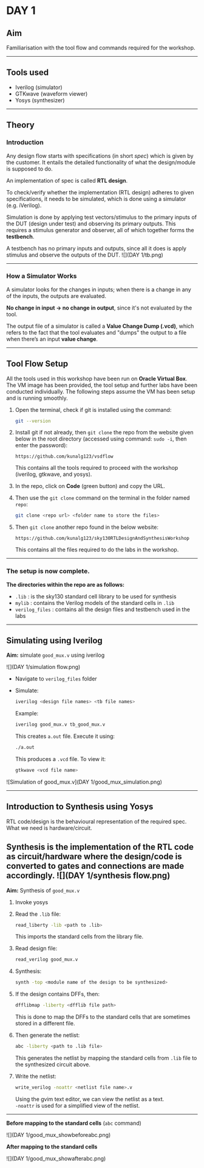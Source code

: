 # DAY 1

## Aim
Familiarisation with the tool flow and commands required for the workshop.

---

## Tools used

- Iverilog (simulator)  
- GTKwave (waveform viewer)  
- Yosys (synthesizer)  

---

## Theory

### Introduction

Any design flow starts with specifications (in short *spec*) which is given by the customer. It entails the detailed functionality of what the design/module is supposed to do.

An implementation of spec is called **RTL design**. 

To check/verify whether the implementation (RTL design) adheres to given specifications, it needs to be simulated, which is done using a simulator (e.g. iVerilog).

Simulation is done by applying test vectors/stimulus to the primary inputs of the DUT (design under test) and observing its primary outputs. This requires a stimulus generator and observer, all of which together forms the **testbench**. 

A testbench has no primary inputs and outputs, since all it does is apply stimulus and observe the outputs of the DUT. 
![](DAY 1/tb.png)

---

### How a Simulator Works

A simulator looks for the changes in inputs; when there is a change in any of the inputs, the outputs are evaluated.

**No change in input → no change in output**, since it's not evaluated by the tool. 

The output file of a simulator is called a **Value Change Dump (.vcd)**, which refers to the fact that the tool evaluates and "dumps" the output to a file when there’s an input **value change**.


---

## Tool Flow Setup

All the tools used in this workshop have been run on **Oracle Virtual Box**. The VM image has been provided, the tool setup and further labs have been conducted individually. The following steps assume the VM has been setup and is running smoothly.

1. Open the terminal, check if git is installed using the command:

    ```bash
    git --version
    ```

2. Install git if not already, then `git clone` the repo from the website given below in the root directory (accessed using command: `sudo -i`, then enter the password):

    ```
    https://github.com/kunalg123/vsdflow
    ```

   This contains all the tools required to proceed with the workshop (iverilog, gtkwave, and yosys).

3. In the repo, click on **Code** (green button) and copy the URL.

4. Then use the `git clone` command on the terminal in the folder named `repo`:

    ```bash
    git clone <repo url> <folder name to store the files>
    ```

5. Then `git clone` another repo found in the below website:

    ```
    https://github.com/kunalg123/sky130RTLDesignAndSynthesisWorkshop
    ```

   This contains all the files required to do the labs in the workshop.

---

### The setup is now complete.

**The directories within the repo are as follows:**

- `.lib` : is the sky130 standard cell library to be used for synthesis  
- `mylib` : contains the Verilog models of the standard cells in `.lib`  
- `verilog_files` : contains all the design files and testbench used in the labs  

---

## Simulating using Iverilog

**Aim:** simulate `good_mux.v` using iverilog

![](DAY 1/simulation flow.png)

- Navigate to `verilog_files` folder

- Simulate:

    ```bash
    iverilog <design file names> <tb file names>
    ```

    Example:

    ```bash
    iverilog good_mux.v tb_good_mux.v
    ```

    This creates `a.out` file. Execute it using:

    ```bash
    ./a.out
    ```

    This produces a `.vcd` file. To view it:

    ```bash
    gtkwave <vcd file name>
    ```

![Simulation of good_mux.v](DAY 1/good_mux_simulation.png)

---

## Introduction to Synthesis using Yosys

RTL code/design is the behavioural representation of the required spec.  
What we need is hardware/circuit.  

**Synthesis** is the implementation of the RTL code as circuit/hardware where the design/code is converted to gates and connections are made accordingly.
![](DAY 1/synthesis flow.png)
---

**Aim:** Synthesis of `good_mux.v`

1. Invoke yosys

2. Read the `.lib` file:

    ```bash
    read_liberty -lib <path to .lib>
    ```

   This imports the standard cells from the library file.

3. Read design file:

    ```bash
    read_verilog good_mux.v
    ```

4. Synthesis:

    ```bash
    synth -top <module name of the design to be synthesized>
    ```

5. If the design contains DFFs, then:

    ```bash
    dfflibmap -liberty <dfflib file path>
    ```

   This is done to map the DFFs to the standard cells that are sometimes stored in a different file.

6. Then generate the netlist:

    ```bash
    abc -liberty <path to .lib file>
    ```

   This generates the netlist by mapping the standard cells from `.lib` file to the synthesized circuit above.

7. Write the netlist:

    ```bash
    write_verilog -noattr <netlist file name>.v
    ```

   Using the gvim text editor, we can view the netlist as a text.  
   `-noattr` is used for a simplified view of the netlist.

---

**Before mapping to the standard cells** (`abc` command)

![](DAY 1/good_mux_showbeforeabc.png)

**After mapping to the standard cells**

![](DAY 1/good_mux_showafterabc.png)
